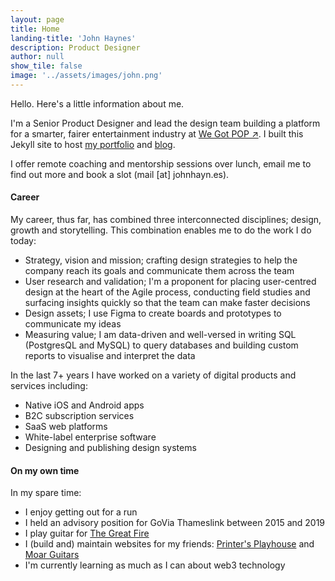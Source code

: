 ```yaml
---
layout: page
title: Home
landing-title: 'John Haynes'
description: Product Designer
author: null
show_tile: false
image: '../assets/images/john.png'
---
```


Hello. Here's a little information about me. 

I'm a Senior Product Designer and lead the design team building a platform for a smarter, fairer entertainment industry at <a href="http://www.wegotpop.com">We Got POP ↗</a>. I built this Jekyll site to host <a href="../portfolio">my portfolio</a> and <a href="../blog">blog</a>.

I offer remote coaching and mentorship sessions over lunch, email me to find out more and book a slot (mail [at] johnhayn.es).

#### Career

My career, thus far, has combined three interconnected disciplines; design, growth and storytelling. This combination enables me to do the work I do today:

* Strategy, vision and mission; crafting design strategies to help the company reach its goals and communicate them across the team
* User research and validation; I'm a proponent for placing user-centred design at the heart of the Agile process, conducting field studies and surfacing insights quickly so that the team can make faster decisions
* Design assets; I use Figma to create boards and prototypes to communicate my ideas 
* Measuring value; I am data-driven and well-versed in writing SQL (PostgresQL and MySQL) to query databases and building custom reports to visualise and interpret the data

In the last 7+ years I have worked on a variety of digital products and services including:

* Native iOS and Android apps
* B2C subscription services
* SaaS web platforms 
* White-label enterprise software
* Designing and publishing design systems

#### On my own time

In my spare time:

* I enjoy getting out for a run
* I held an advisory position for GoVia Thameslink between 2015 and 2019
* I play guitar for <a href="https://thegreatfire.co.uk">The Great Fire</a>
* I (build and) maintain websites for my friends: <a href="http://printersplayhouse.co.uk">Printer's Playhouse</a> and <a href="http://moarguitars.com">Moar Guitars</a>
* I'm currently learning as much as I can about web3 technology
